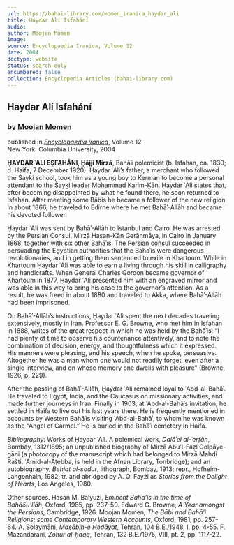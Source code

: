 ```yaml
---
url: https://bahai-library.com/momen_iranica_haydar_ali
title: Haydar Alí Isfahání
audio: 
author: Moojan Momen
image: 
source: Encyclopaedia Iranica, Volume 12
date: 2004
doctype: website
status: search-only
encumbered: false
collection: Encyclopedia Articles (bahai-library.com)
---
```



## Haydar Alí Isfahání

### by [Moojan Momen](https://bahai-library.com/author/Moojan+Momen)

published in [_Encyclopaedia Iranica_](https://bahai-library.com/series/Encyclopaedia%20Iranica), Volume 12  
New York: Columbia University, 2004


**ḤAYDAR ʿALI EṢFAHĀNI, Ḥājji Mirzā**, Bahāʾi polemicist (b. Isfahan, ca. 1830; d. Haifa, 7 December 1920). Ḥaydar ʿAli’s father, a merchant who followed the Šayḵi school, took him as a young boy to Kerman to become a personal attendant to the Šayḵi leader Moḥammad Karim-Ḵān. Ḥaydar ʿAli states that, after becoming disappointed by what he found there, he soon returned to Isfahan. After meeting some Bābis he became a follower of the new religion. In about 1866, he traveled to Edirne where he met Bahāʾ-Allāh and became his devoted follower.

Ḥaydar ʿAli was sent by Bahāʾ-Allāh to Istanbul and Cairo. He was arrested by the Persian Consul, Mirzā Ḥasan-Ḵān Gerānmāya, in Cairo in January 1868, together with six other Bahāʾis. The Persian consul succeeded in persuading the Egyptian authorities that the Bahāʾis were dangerous revolutionaries, and in getting them sentenced to exile in Khartoum. While in Khartoum Ḥaydar ʿAli was able to earn a living through his skill in calligraphy and handicrafts. When General Charles Gordon became governor of Khartoum in 1877, Ḥaydar ʿAli presented him with an engraved mirror and was able in this way to bring his case to the governor’s attention. As a result, he was freed in about 1880 and traveled to Akka, where Bahāʾ-Allāh had been imprisoned.

On Bahāʾ-Allāh’s instructions, Ḥaydar ʿAli spent the next decades traveling extensively, mostly in Iran. Professor E. G. Browne, who met him in Isfahan in 1888, writes of the great respect in which he was held by the Bahāʾis: “I had plenty of time to observe his countenance attentively, and to note the combination of decision, energy, and thoughtfulness which it expressed. His manners were pleasing, and his speech, when he spoke, persuasive. Altogether he was a man whom one would not readily forget, even after a single interview, and on whose memory one dwells with pleasure” (Browne, 1926, p. 229).

After the passing of Bahāʾ-Allāh, Ḥaydar ʿAli remained loyal to ʿAbd-al-Bahāʾ. He traveled to Egypt, India, and the Caucasus on missionary activities, and made further journeys in Iran. Finally in 1903, at ʿAbd-al-Bahāʾs invitation, he settled in Haifa to live out his last years there. He is frequently mentioned in accounts by Western Bahāʾis visiting ʿAbd-al-Bahāʾ, to whom he was known as the “Angel of Carmel.” He is buried in the Bahāʾi cemetery in Haifa.

_Bibliography:_ Works of Ḥaydar ʿAli. A polemical work, _Dalāʾel al-ʿerfān_, Bombay, 1312/1895; an unpublished biography of Mirzā Abu’l-Faẓl Golpāye-gāni (a photocopy of the manuscript which had belonged to Mirzā Mahdi Rašti, ʿAmid-al-Aṭebba, is held in the Afnan Library, Tonbridge); and an autobiography, _Behjat al-ṣodur_, lithograph, Bombay, 1913; repr., Hofheim-Langenhain, 1982; tr. and abridged by A. Q. Fayżi as _Stories from the Delight of Hearts_, Los Angeles, 1980.

Other sources. Hasan M. Balyuzi, _Eminent Bahā’is in the time of Bahāδu’llāh_, Oxford, 1985, pp. 237-50. Edward G. Browne, _A Year amongst the Persians_, Cambridge, 1926. Moojan Momen, _The Bābi and Bahā’i Religions: some Contemporary Western Accounts_, Oxford, 1981, pp. 257-64. A. Solaymāni, _Masābiḥ-e Hedāyat_, Tehran, 104 B.E./1948, I, pp. 4-55. F. Māzandarāni, _Ẓohur al-ḥaqq_, Tehran, 132 B.E./1975, VIII, pt. 2, pp. 1117-22.